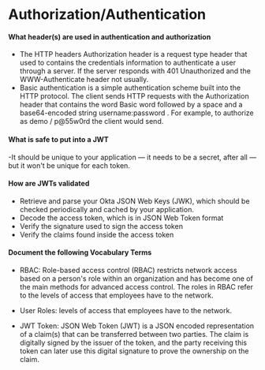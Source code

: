# Authorization/Authentication

#### What header(s) are used in authentication and authorization

- The HTTP headers Authorization header is a request type header that used to contains the credentials information to authenticate a user through a server. If the server responds with 401 Unauthorized and the WWW-Authenticate header not usually.
- Basic authentication is a simple authentication scheme built into the HTTP protocol. The client sends HTTP requests with the Authorization header that contains the word Basic word followed by a space and a base64-encoded string username:password . For example, to authorize as demo / p@55w0rd the client would send.

#### What is safe to put into a JWT

-It should be unique to your application — it needs to be a secret, after all — but it won't be unique for each token.

#### How are JWTs validated

- Retrieve and parse your Okta JSON Web Keys (JWK), which should be checked periodically and cached by your application.
- Decode the access token, which is in JSON Web Token format
- Verify the signature used to sign the access token
- Verify the claims found inside the access token

#### Document the following Vocabulary Terms

- RBAC: Role-based access control (RBAC) restricts network access based on a person's role within an organization and has become one of the main methods for advanced access control. The roles in RBAC refer to the levels of access that employees have to the network.

- User Roles: levels of access that employees have to the network.
- JWT Token: JSON Web Token (JWT) is a JSON encoded representation of a claim(s) that can be transferred between two parties. The claim is digitally signed by the issuer of the token, and the party receiving this token can later use this digital signature to prove the ownership on the claim.
